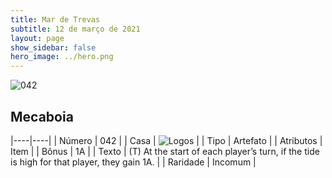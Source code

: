 ```yaml
---
title: Mar de Trevas
subtitle: 12 de março de 2021
layout: page
show_sidebar: false
hero_image: ../hero.png
---
```


![042](https://cdn.keyforgegame.com/media/card_front/pt/496_042_CP53GR9F45Q6_pt.png)

## Mecaboia

|----|----|
| Número | 042 |
| Casa | ![Logos](https://archonarcana.com/images/thumb/c/ce/Logos.png/22px-Logos.png "Logos") |
| Tipo | Artefato |
| Atributos | Item |
| Bônus | 1A |
| Texto | (T) At the start of each player’s turn, if the tide is high for that player, they gain 1A. |
| Raridade | Incomum |
